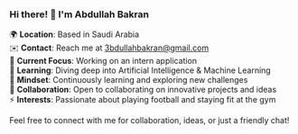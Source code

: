 ### Hi there! 👋 I'm Abdullah Bakran

🌍 **Location**: Based in Saudi Arabia  
✉️ **Contact**: Reach me at [3bdullahbakran@gmail.com](mailto:3bdullahbakran@gmail.com)  
🚀 **Current Focus**: Working on an intern application  
🌱 **Learning**: Diving deep into Artificial Intelligence & Machine Learning  
🧠 **Mindset**: Continuously learning and exploring new challenges  
🤝 **Collaboration**: Open to collaborating on innovative projects and ideas  
⚡ **Interests**: Passionate about playing football and staying fit at the gym  

Feel free to connect with me for collaboration, ideas, or just a friendly chat!

